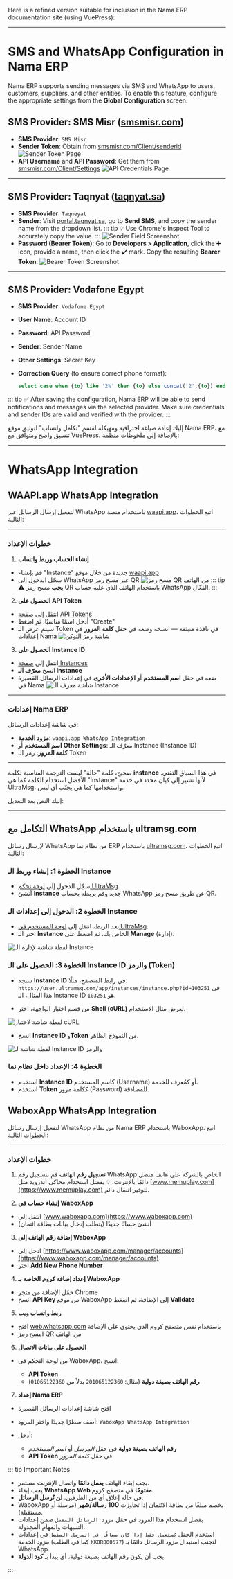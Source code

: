 Here is a refined version suitable for inclusion in the Nama ERP documentation site (using VuePress):

---

# SMS and WhatsApp Configuration in Nama ERP

Nama ERP supports sending messages via SMS and WhatsApp to users, customers, suppliers, and other entities.
To enable this feature, configure the appropriate settings from the **Global Configuration** screen.

## SMS Provider: SMS Misr ([smsmisr.com](https://smsmisr.com/))

* **SMS Provider**: `SMS Misr`
* **Sender Token**: Obtain from [smsmisr.com/Client/senderid](https://smsmisr.com/Client/senderid)
  ![Sender Token Page](images/sms-misr-token.png)
* **API Username** and **API Password**: Get them from [smsmisr.com/Client/Settings](https://smsmisr.com/Client/Settings)
  ![API Credentials Page](images/sms-misr-api-key.png)

---

## SMS Provider: Taqnyat ([taqnyat.sa](https://portal.taqnyat.sa))

* **SMS Provider**: `Taqneyat`
* **Sender**:
  Visit [portal.taqnyat.sa](https://portal.taqnyat.sa), go to **Send SMS**, and copy the sender name from the dropdown list.
::: tip
💡 Use Chrome's Inspect Tool to accurately copy the value.
:::
  ![Sender Field Screenshot](images/taqnyat-sender.png)
* **Password (Bearer Token)**:
  Go to **Developers > Application**, click the ➕ icon, provide a name, then click the ✔️ mark. Copy the resulting **Bearer Token**.
  ![Bearer Token Screenshot](images/taqnyat-bearer-token.png)

---

## SMS Provider: Vodafone Egypt

* **SMS Provider**: `Vodafone Egypt`
* **User Name**: Account ID
* **Password**: API Password
* **Sender**: Sender Name
* **Other Settings**: Secret Key
* **Correction Query** (to ensure correct phone format):

  ```sql
  select case when {to} like '2%' then {to} else concat('2',{to}) end
  ```

::: tip
✅ After saving the configuration, Nama ERP will be able to send notifications and messages via the selected provider. Make sure credentials and sender IDs are valid and verified with the provider.
:::

إليك إعادة صياغة احترافية ومهيكلة لقسم "تكامل واتساب" لتوثيق موقع Nama ERP، مع تنسيق واضح ومتوافق مع VuePress، بالإضافة إلى ملحوظات منظمة:

---

# WhatsApp Integration

## WAAPI.app WhatsApp Integration

<rtl>

لتفعيل إرسال الرسائل عبر WhatsApp باستخدام منصة [waapi.app](https://waapi.app)، اتبع الخطوات التالية:

---

### خطوات الإعداد

1. **إنشاء الحساب وربط واتساب**

  * قم بإنشاء "Instance" جديدة من خلال موقع [waapi.app](https://waapi.app)
  * سجّل الدخول إلى WhatsApp عبر مسح رمز QR
    ![مسح رمز QR من الهاتف](images/waapi-qr.png)
::: tip
    ⚠️ **يجب** مسح رمز QR باستخدام الهاتف الذي عليه حساب WhatsApp الفعّال.
::: 

2. **الحصول على API Token**

  * انتقل إلى [صفحة API Tokens](https://waapi.app/user/api-tokens)
  * أدخل اسمًا مناسبًا، ثم اضغط "Create"
  * سيتم عرض الـ Token في نافذة منبثقة — انسخه وضعه في حقل **كلمة المرور** في إعدادات Nama
    ![شاشة رمز التوكن](images/waapi-token.png)

3. **الحصول على Instance ID**

  * انتقل إلى [صفحة Instances](https://waapi.app/account/instances)
  * انسخ **معرّف الـ Instance**
  * ضعه في حقل **اسم المستخدم** أو **الإعدادات الأخرى** في إعدادات الرسائل القصيرة في Nama
    ![شاشة معرف الـ Instance](images/waapi-instance-id.png)

---

### إعدادات Nama ERP

في شاشة إعدادات الرسائل:

* **مزود الخدمة**: `waapi.app WhatsApp Integration`
* **اسم المستخدم** أو **Other Settings**: معرّف الـ Instance (Instance ID)
* **كلمة المرور**: رمز الـ Token

---
صحيح، كلمة "حالة" ليست الترجمة المناسبة لكلمة **instance** في هذا السياق التقني. الأفضل استخدام الكلمة كما هي "Instance" لأنها تشير إلى كيان محدد في خدمة UltraMsg، واستخدامها كما هي يجنّب أي لبس.

إليك النص بعد التعديل:

---

## التكامل مع WhatsApp باستخدام ultramsg.com

لإرسال رسائل WhatsApp من نظام نما ERP باستخدام [ultramsg.com](https://ultramsg.com)، اتبع الخطوات التالية:

### الخطوة 1: إنشاء وربط الـ Instance

* سجّل الدخول إلى [لوحة تحكم UltraMsg](https://user.ultramsg.com/).
* أنشئ **Instance** جديد وقم بربطه بحساب WhatsApp عن طريق مسح رمز QR.

### الخطوة 2: الدخول إلى إعدادات الـ Instance

* بعد الربط، انتقل إلى [لوحة المستخدم في UltraMsg](https://user.ultramsg.com/).
* اختر الـ **Instance** الخاص بك، ثم اضغط على **Manage** (إدارة).

![لقطة شاشة لإدارة الـ Instance](images/ultramsg-instance.png)

### الخطوة 3: الحصول على الـ Instance ID والرمز (Token)

* ستجد **Instance ID** في رابط المتصفح، مثلًا:
  `https://user.ultramsg.com/app/instances/instance.php?id=103251`
  في هذا المثال، الـ Instance ID هو `103251`.

* من قسم اختبار الواجهة، اختر **Shell (cURL)** لعرض مثال الاستخدام.

![لقطة شاشة لاختيار cURL](images/ultramsg-curl.png)

* انسخ **Instance ID** و**Token** من النموذج الظاهر.

![لقطة شاشة لـ Instance ID والرمز](images/ultramsg-instance-id.png)

### الخطوة 4: الإعداد داخل نظام نما

* استخدم **Instance ID** كاسم المستخدم (Username) أو كمُعرف للخدمة.
* استخدم **Token** ككلمة مرور (Password) للمصادقة.


## WaboxApp WhatsApp Integration


لتفعيل إرسال رسائل WhatsApp من نظام Nama ERP باستخدام WaboxApp، اتبع الخطوات التالية:

---

### خطوات الإعداد

1. **تسجيل رقم الهاتف**
   قم بتسجيل رقم WhatsApp الخاص بالشركة على هاتف متصل دائمًا بالإنترنت.
   💡 يفضل استخدام محاكي أندرويد مثل [www.memuplay.com](https://www.memuplay.com) لتوفير اتصال دائم.

2. **إنشاء حساب في WaboxApp**

  * انتقل إلى [www.waboxapp.com](https://www.waboxapp.com)
  * أنشئ حسابًا جديدًا (يتطلب إدخال بيانات بطاقة ائتمان)

3. **إضافة رقم الهاتف إلى WaboxApp**

  * ادخل إلى [https://www.waboxapp.com/manager/accounts](https://www.waboxapp.com/manager/accounts)
  * اختر **Add New Phone Number**

4. **إعداد إضافة كروم الخاصة بـ WaboxApp**

  * حمّل الإضافة من متجر Chrome
  * انسخ **API Key** من موقع WaboxApp إلى الإضافة، ثم اضغط **Validate**

5. **ربط واتساب ويب**

  * افتح [web.whatsapp.com](https://web.whatsapp.com) باستخدام نفس متصفح كروم الذي يحتوي على الإضافة
  * امسح رمز QR من الهاتف

6. **الحصول على بيانات الاتصال**

  * من لوحة التحكم في WaboxApp، انسخ:

    * **API Token**
    * **رقم الهاتف بصيغة دولية** (مثال: `201065122360` بدلاً من `01065122360`)

7. **إعداد Nama ERP**

  * افتح شاشة إعدادات الرسائل القصيرة
  * أضف سطرًا جديدًا واختر المزود: `WaboxApp WhatsApp Integration`
  * أدخل:

    * **رقم الهاتف بصيغة دولية** في حقل *المرسل* أو *اسم المستخدم*
    * **API Token** في حقل *كلمة المرور*


::: tip Important Notes

* يجب إبقاء الهاتف **يعمل دائمًا** واتصال الإنترنت مستمر.
* يجب إبقاء **WhatsApp Web مفتوحًا** في متصفح كروم.
* في حالة إغلاق أي من الطرفين، **لن تُرسل الرسائل**.
* WaboxApp يخصم مبلغًا من بطاقة الائتمان إذا تجاوزت **100 رسالة/شهر** (مرسلة أو مستقبلة).
* يفضل استخدام هذا المزود في حقل `مزود الرسائل المفضل` ضمن إعدادات التنبيهات والمهام المجدولة.
* استخدم الحقل `يُستعمل فقط إذا كان مضافًا في المرسل المفضل` في إعدادات مزود الخدمة (كما في الطلب `KKDRQ00577`) لتجنب استبدال مزود الرسائل دائمًا بـ WhatsApp.
* يجب أن يكون رقم الهاتف بصيغة دولية، أي يبدأ بـ **كود الدولة**.

:::

 

</rtl>
